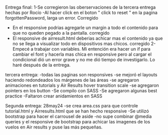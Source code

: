 Entrega final:
1-Se corregieron las oberservaciones de la tercera entrega hechas por Rocío
-Al hacer click en el boton " click to reset " en la pagina forgottenPassword, larga un error.   Corregido
- En el responsive podrias agregarle un margin a todo el contenido para que no queden pegado a la pantalla.   corregido
- El responsive de airresult.html deberias achicar mas el contenido ya que no se llega a visualizar todo en dispositivos mas chicos.  corregido
2- Empecé a trabajar con variables. Mi entención era hacer un if para cambiar el font y hacerla mas chica en responsive pero al cargar el condicional dió un error grave y no me dió tiempo de investigarlo. Lo haré después de la entrega. 





tercera entrega:
-todas las paginas son responsives
-se mejoró el layouts haciendo redondeados los márgenes de las áreas
-se agregaron animaciones en tutorials y Air Results hover transition scale
-se agregaron pointers en los button 
-Se compilo con SASS 
-Se agregaron algunas best practice 
-Faltaron crear anidamientos en SASS


Segunda entrega: 28may24
-se crea area.css para que controle tutorial.html y Airresults.html que se han hecho responsive
-Se utilizó bootstrap para hacer el carrousel de aside 
-no supe combinar @media queries y el responsive de bootstrap para achicar las imagenes de los vuelos en Air results y puse las más pequeñas.